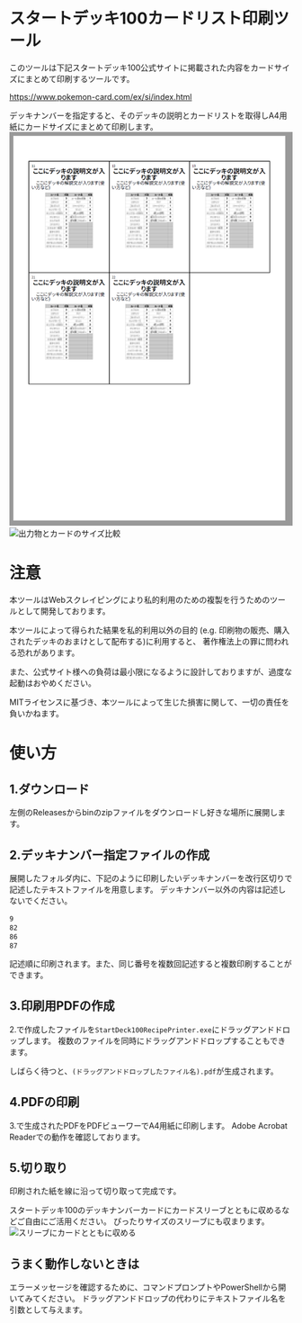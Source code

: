 # スタートデッキ100カードリスト印刷ツール

このツールは下記スタートデッキ100公式サイトに掲載された内容をカードサイズにまとめて印刷するツールです。

https://www.pokemon-card.com/ex/si/index.html

デッキナンバーを指定すると、そのデッキの説明とカードリストを取得しA4用紙にカードサイズにまとめて印刷します。
![出力サンプル](image/img1.png)
![出力物とカードのサイズ比較](image/img2.jpg)

# 注意

本ツールはWebスクレイピングにより私的利用のための複製を行うためのツールとして開発しております。

本ツールによって得られた結果を私的利用以外の目的
(e.g. 印刷物の販売、購入されたデッキのおまけとして配布する)に利用すると、
著作権法上の罪に問われる恐れがあります。

また、公式サイト様への負荷は最小限になるように設計しておりますが、過度な起動はおやめください。

MITライセンスに基づき、本ツールによって生じた損害に関して、一切の責任を負いかねます。

# 使い方

## 1.ダウンロード
左側のReleasesからbinのzipファイルをダウンロードし好きな場所に展開します。

## 2.デッキナンバー指定ファイルの作成
展開したフォルダ内に、下記のように印刷したいデッキナンバーを改行区切りで記述したテキストファイルを用意します。
デッキナンバー以外の内容は記述しないでください。
```
9
82
86
87
```
記述順に印刷されます。また、同じ番号を複数回記述すると複数印刷することができます。

## 3.印刷用PDFの作成
2.で作成したファイルを`StartDeck100RecipePrinter.exe`にドラッグアンドドロップします。
複数のファイルを同時にドラッグアンドドロップすることもできます。

しばらく待つと、`(ドラッグアンドドロップしたファイル名).pdf`が生成されます。

## 4.PDFの印刷
3.で生成されたPDFをPDFビューワーでA4用紙に印刷します。
Adobe Acrobat Readerでの動作を確認しております。

## 5.切り取り
印刷された紙を線に沿って切り取って完成です。

スタートデッキ100のデッキナンバーカードにカードスリーブとともに収めるなどご自由にご活用ください。
ぴったりサイズのスリーブにも収まります。
![スリーブにカードとともに収める](image/img2.jpg)

## うまく動作しないときは
エラーメッセージを確認するために、コマンドプロンプトやPowerShellから開いてみてください。
ドラッグアンドドロップの代わりにテキストファイル名を引数として与えます。
